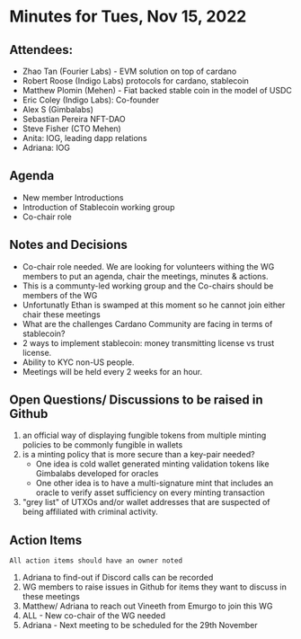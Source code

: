 # Minutes for Tues, Nov 15, 2022

## Attendees:

* Zhao Tan (Fourier Labs) - EVM solution on top of cardano
* Robert Roose (Indigo Labs) protocols for cardano, stablecoin
* Matthew Plomin (Mehen) - Fiat backed stable coin in the model of USDC
* Eric Coley (Indigo Labs): Co-founder
* Alex S (Gimbalabs)
* Sebastian Pereira  NFT-DAO
* Steve Fisher (CTO Mehen)
* Anita: IOG, leading dapp relations
* Adriana: IOG

## Agenda
- New member Introductions
- Introduction of Stablecoin working group
- Co-chair role

## Notes and Decisions

- Co-chair role needed. We are looking for volunteers withing the WG members to put an agenda, chair the meetings, minutes & actions.
- This is a communty-led working group and the Co-chairs should be members of the WG
- Unfortunatly Ethan is swamped at this moment so he cannot join either chair these meetings
- What are the challenges Cardano Community are facing in terms of stablecoin?
- 2 ways to implement stablecoin: money transmitting license vs trust license.
- Ability to KYC non-US people.
- Meetings will be held every 2 weeks for an hour.

## Open Questions/ Discussions to be raised in Github
1. an official way of displaying fungible tokens from multiple minting policies to be commonly fungible in wallets
2. is a minting policy that is more secure than a key-pair needed?
     - One idea is cold wallet generated minting validation tokens like Gimbalabs developed for oracles
     - One other idea is to have a multi-signature mint that includes an oracle to verify asset sufficiency on every minting transaction
3. "grey list" of UTXOs and/or wallet addresses that are suspected of being affiliated with criminal activity.

## Action Items
```
All action items should have an owner noted
```
1. Adriana to find-out if Discord calls can be recorded
2. WG members to raise issues in Github for items they want to discuss in these meetings
3. Matthew/ Adriana to reach out Vineeth from Emurgo to join this WG
4. ALL - New co-chair of the WG needed
5. Adriana - Next meeting to be scheduled for the 29th November
